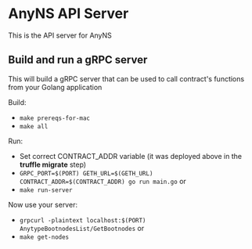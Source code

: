 # AnyNS API Server

This is the API server for AnyNS

## Build and run a gRPC server

This will build a gRPC server that can be used to call contract's functions from your Golang application

Build:

- `make prereqs-for-mac`
- `make all`

Run:

- Set correct CONTRACT_ADDR variable (it was deployed above in the **truffle migrate** step)
- `GRPC_PORT=$(PORT) GETH_URL=$(GETH_URL) CONTRACT_ADDR=$(CONTRACT_ADDR) go run main.go`
  or
- `make run-server`

Now use your server:

- `grpcurl -plaintext localhost:$(PORT) AnytypeBootnodesList/GetBootnodes`
  or
- `make get-nodes`
